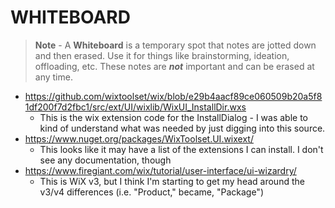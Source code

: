 WHITEBOARD
=========
> **Note** - A **Whiteboard** is a temporary spot that notes are jotted down and then
erased.  Use it for things like brainstorming, ideation, offloading, etc.
These notes are ***not*** important and can be erased at any time.

- https://github.com/wixtoolset/wix/blob/e29b4aacf89ce060509b20a5f81df200f7d2fbc1/src/ext/UI/wixlib/WixUI_InstallDir.wxs
	- This is the wix extension code for the InstallDialog - I was
	able to kind of understand what was needed by just digging into
	this source.
- https://www.nuget.org/packages/WixToolset.UI.wixext/
	- This looks like it may have a list of the extensions I can
	install.  I don't see any documentation, though
- https://www.firegiant.com/wix/tutorial/user-interface/ui-wizardry/
	- This is WiX v3, but I think I'm starting to get my head around
	the v3/v4 differences (i.e. "Product," became, "Package")
